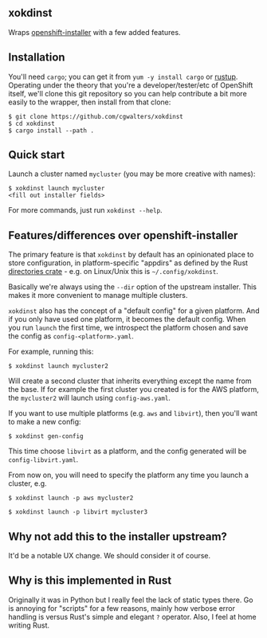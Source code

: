 xokdinst
---

Wraps [openshift-installer](https://github.com/openshift/installer/) with a
few added features.

Installation
---

You'll need `cargo`; you can get it from `yum -y install cargo` or [rustup](https://rustup.rs/).
Operating under the theory that you're a developer/tester/etc of OpenShift
itself, we'll clone this git repository so you can help contribute a bit more
easily to the wrapper, then install from that clone:

```
$ git clone https://github.com/cgwalters/xokdinst
$ cd xokdinst
$ cargo install --path .
```

Quick start
---

Launch a cluster named `mycluster` (you may be more creative with names):

```
$ xokdinst launch mycluster
<fill out installer fields>
```

For more commands, just run `xokdinst --help`.

Features/differences over openshift-installer
---

The primary feature is that `xokdinst` by default has an opinionated place
to store configuration, in platform-specific "appdirs" as defined by
the Rust [directories crate](https://crates.io/crates/directories) - e.g. on Linux/Unix
this is `~/.config/xokdinst`.

Basically we're always using the `--dir` option of the upstream installer.
This makes it more convenient to manage multiple clusters.

`xokdinst` also has the concept of a "default config" for a given platform.
And if you only have used one platform, it becomes the default config.
When you run `launch` the first time, we introspect the platform chosen and
save the config as `config-<platform>.yaml`.

For example, running this:

```
$ xokdinst launch mycluster2
```

Will create a second cluster that inherits everything except the name from the
base. If for example the first cluster you created is for the AWS platform,
the `mycluster2` will launch using `config-aws.yaml`.

If you want to use multiple platforms (e.g. `aws` and `libvirt`), then you'll
want to make a new config:

```
$ xokdinst gen-config
```

This time choose `libvirt` as a platform, and the config generated will be
`config-libvirt.yaml`.

From now on, you will need to specify the platform any time you launch
a cluster, e.g.

```
$ xokdinst launch -p aws mycluster2

$ xokdinst launch -p libvirt mycluster3
```

Why not add this to the installer upstream?
---

It'd be a notable UX change.  We should consider it of course.

Why is this implemented in Rust
---

Originally it was in Python but I really feel the lack of static types there.
Go is annoying for "scripts" for a few reasons, mainly how verbose error
handling is versus Rust's simple and elegant `?` operator.
Also, I feel at home writing Rust.
